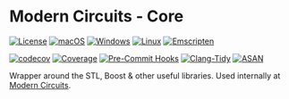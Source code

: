 # Modern Circuits - Core

[![License](https://img.shields.io/badge/License-Boost_1.0-lightblue.svg)](https://www.boost.org/LICENSE_1_0.txt)
[![macOS](https://github.com/ModernCircuits/mc-core/actions/workflows/test_macos.yml/badge.svg)](https://github.com/ModernCircuits/mc-core/actions/workflows/test_macos.yml)
[![Windows](https://github.com/ModernCircuits/mc-core/actions/workflows/test_windows.yml/badge.svg)](https://github.com/ModernCircuits/mc-core/actions/workflows/test_windows.yml)
[![Linux](https://github.com/ModernCircuits/mc-core/actions/workflows/test_linux.yml/badge.svg)](https://github.com/ModernCircuits/mc-core/actions/workflows/test_linux.yml)
[![Emscripten](https://github.com/ModernCircuits/mc-core/actions/workflows/test_emscripten.yml/badge.svg)](https://github.com/ModernCircuits/mc-core/actions/workflows/test_emscripten.yml)

[![codecov](https://codecov.io/gh/ModernCircuits/mc-core/branch/main/graph/badge.svg?token=F82MD2JEWC)](https://codecov.io/gh/ModernCircuits/mc-core)
[![Coverage](https://github.com/ModernCircuits/mc-core/actions/workflows/analyze_coverage.yml/badge.svg)](https://github.com/ModernCircuits/mc-core/actions/workflows/analyze_coverage.yml)
[![Pre-Commit Hooks](https://github.com/ModernCircuits/mc-core/actions/workflows/analyze_pre-commit_hooks.yml/badge.svg)](https://github.com/ModernCircuits/mc-core/actions/workflows/analyze_pre-commit_hooks.yml)
[![Clang-Tidy](https://github.com/ModernCircuits/mc-core/actions/workflows/analyze_clang-tidy.yml/badge.svg)](https://github.com/ModernCircuits/mc-core/actions/workflows/analyze_clang-tidy.yml)
[![ASAN](https://github.com/ModernCircuits/mc-core/actions/workflows/analyze_asan.yml/badge.svg)](https://github.com/ModernCircuits/mc-core/actions/workflows/analyze_asan.yml)

Wrapper around the STL, Boost & other useful libraries. Used internally at [Modern Circuits](https://modern-circuits.com).
